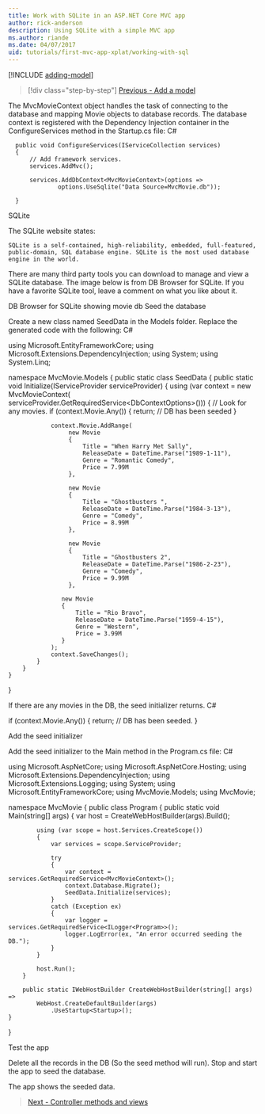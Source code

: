 ```yaml
---
title: Work with SQLite in an ASP.NET Core MVC app
author: rick-anderson
description: Using SQLite with a simple MVC app
ms.author: riande
ms.date: 04/07/2017
uid: tutorials/first-mvc-app-xplat/working-with-sql
---
```


[!INCLUDE [adding-model](../../includes/mvc-intro/sql.md)]

> [!div class="step-by-step"]
> [Previous - Add a model](adding-model.md)


The MvcMovieContext object handles the task of connecting to the database and mapping Movie objects to database records. The database context is registered with the Dependency Injection container in the ConfigureServices method in the Startup.cs file:
C#

      public void ConfigureServices(IServiceCollection services)
      {
          // Add framework services.
          services.AddMvc();

          services.AddDbContext<MvcMovieContext>(options =>
                  options.UseSqlite("Data Source=MvcMovie.db"));

      }

SQLite

The SQLite website states:

    SQLite is a self-contained, high-reliability, embedded, full-featured, public-domain, SQL database engine. SQLite is the most used database engine in the world.

There are many third party tools you can download to manage and view a SQLite database. The image below is from DB Browser for SQLite. If you have a favorite SQLite tool, leave a comment on what you like about it.

DB Browser for SQLite showing movie db
Seed the database

Create a new class named SeedData in the Models folder. Replace the generated code with the following:
C#

using Microsoft.EntityFrameworkCore;
using Microsoft.Extensions.DependencyInjection;
using System;
using System.Linq;

namespace MvcMovie.Models
{
    public static class SeedData
    {
        public static void Initialize(IServiceProvider serviceProvider)
        {
            using (var context = new MvcMovieContext(
                serviceProvider.GetRequiredService<DbContextOptions<MvcMovieContext>>()))
            {
                // Look for any movies.
                if (context.Movie.Any())
                {
                    return;   // DB has been seeded
                }

                context.Movie.AddRange(
                     new Movie
                     {
                         Title = "When Harry Met Sally",
                         ReleaseDate = DateTime.Parse("1989-1-11"),
                         Genre = "Romantic Comedy",
                         Price = 7.99M
                     },

                     new Movie
                     {
                         Title = "Ghostbusters ",
                         ReleaseDate = DateTime.Parse("1984-3-13"),
                         Genre = "Comedy",
                         Price = 8.99M
                     },

                     new Movie
                     {
                         Title = "Ghostbusters 2",
                         ReleaseDate = DateTime.Parse("1986-2-23"),
                         Genre = "Comedy",
                         Price = 9.99M
                     },

                   new Movie
                   {
                       Title = "Rio Bravo",
                       ReleaseDate = DateTime.Parse("1959-4-15"),
                       Genre = "Western",
                       Price = 3.99M
                   }
                );
                context.SaveChanges();
            }
        }
    }
}

If there are any movies in the DB, the seed initializer returns.
C#

if (context.Movie.Any())
{
    return;   // DB has been seeded.
}

Add the seed initializer

Add the seed initializer to the Main method in the Program.cs file:
C#

using Microsoft.AspNetCore;
using Microsoft.AspNetCore.Hosting;
using Microsoft.Extensions.DependencyInjection;
using Microsoft.Extensions.Logging;
using System;
using Microsoft.EntityFrameworkCore;
using MvcMovie.Models;
using MvcMovie;

namespace MvcMovie
{
    public class Program
    {
        public static void Main(string[] args)
        {
            var host = CreateWebHostBuilder(args).Build();

            using (var scope = host.Services.CreateScope())
            {
                var services = scope.ServiceProvider;

                try
                {
                    var context = services.GetRequiredService<MvcMovieContext>();
                    context.Database.Migrate();
                    SeedData.Initialize(services);
                }
                catch (Exception ex)
                {
                    var logger = services.GetRequiredService<ILogger<Program>>();
                    logger.LogError(ex, "An error occurred seeding the DB.");
                }
            }

            host.Run();
        }

        public static IWebHostBuilder CreateWebHostBuilder(string[] args) =>
            WebHost.CreateDefaultBuilder(args)
                .UseStartup<Startup>();
    }
}

Test the app

Delete all the records in the DB (So the seed method will run). Stop and start the app to seed the database.

The app shows the seeded data.
































> [Next - Controller methods and views](controller-methods-views.md)
